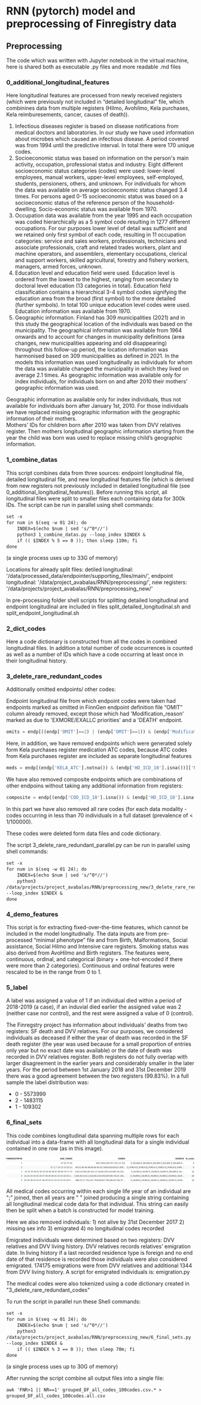 # RNN (pytorch) model and preprocessing of Finregistry data

## Preprocessing

The code which was written with Jupyter notebook in the virtual machine, here is shared both as executable .py files and more readable .md files 

### 0_additional_longitudinal_features

Here longitudinal features are processed from newly received registers (which were previously not included in “detailed longitudinal” file, which combinines data from multiple registers (Hilmo, Avohilmo, Kela purchases, Kela reimburesements, cancer, causes of death)).


1. Infectious diseases
register is based on disease notifications from medical doctors and laboratories. In our study we have used information about microbes which caused an infectious disease. A period covered was from 1994 until the predictive interval. In total there were 170 unique codes.   
2. Socioeconomic status
was based on information on the person's main activity, occupation, professional status and industry. Eight different socioeconomic status categories (codes) were used: lower-level employees, manual workers, upper-level employees, self-employed, students, pensioners, others, and unknown. For individuals for whom the data was available on average socioeconomic status changed 3.4 times. For persons aged 0-15 socioeconomic status was based on a socioeconomic status of the reference person of the household-dwelling. Socio-economic status was available from 1970. 
3. Occupation
data was available from the year 1995 and each occupation was coded hierarchically as a 5 symbol code resulting in 1277 different occupations. For our purposes lower level of detail was sufficient and we retained only first symbol of each code, resulting in 11 occupation categories: service and sales workers, professionals, technicians and associate professionals, craft and related trades workers, plant and machine operators, and assemblers, elementary occupations, clerical and support workers, skilled agricultural, forestry and fishery workers, managers, armed forces, unknown.
4. Education
level and education field were used. Education level is ordered from the lowest to the highest, ranging from secondary to doctoral level education (13 categories in total). Education field classification contains a hierarchical 3-4 symbol codes signifying the education area from the broad (first symbol) to the more detailed (further symbols). In total 100 unique education level codes were used. Education information was available from 1970.
5. Geographic information.
Finland has 309 municipalities (2021) and in this study the geographical location of the individuals was based on the municipality. The geographical information was available from 1964 onwards and to account for changes in municipality definitions (area changes, new municipalities appearing and old disappearing) throughout this follow-up period, the location information was harmonised based on 309 municipalities as defined in 2021. In the models this information was used longitudinally as individuals for whom the data was available changed the municipality in which they lived on average 2.1 times. As geographic information was available only for index individuals, for individuals born on and after 2010 their mothers’ geographic information was used.

Geographic information as available only for index individuals, thus not available for individuals born after January 1st, 2010. For those individuals we have replaced missing geographic information with the geographic information of their mothers.  
Mothers' IDs for children born after 2010 was taken from DVV relatives register. Then mothers longitudinal geographic information starting from the year the child was born was used to replace missing child’s geographic information.


### 1_combine_datas

This script combines data from three sources: endpoint longitudinal file, detailed longitudinal file, and new longitudinal features file (which is derived from new registers not previously included in detailed longitudinal file (see 0_additional_longitudinal_features)). Before running this script, all longitudinal files were split to smaller files each containing data for 300k IDs. The script can be run in parallel using shell commands:

```console
set -x
for num in $(seq -w 01 24); do
	INDEX=$(echo $num | sed 's/^0*//')
	python3 1_combine_datas.py --loop_index $INDEX &
	if (( $INDEX % 5 == 0 )); then sleep 110m; fi
done
```

(a single process uses up to 33G of memory)

Locations for already split files: 
detiled longitudinal: '/data/processed_data/endpointer/supporting_files/main/',
endpoint longitudinal: '/data/project_avabalas/RNN/preprocessing/',
new registers: '/data/projects/project_avabalas/RNN/preprocessing_new/'

In pre-processing folder shell scripts for splitting detailed longitudinal and endpoint longitudinal are included in files split_detailed_longitudinal.sh and split_endpoint_longitudinal.sh



### 2_dict_codes

Here a code dictionary is constructed from all the codes in combined longitudinal files. In addition a total number of code occurrences is counted as well as a number of IDs which have a code occurring at least once in their longitudinal history. 

### 3_delete_rare_redundant_codes

Additionally omitted endpoints/ other codes: 

Endpoint longitudinal file from which endpoint codes were taken had endpoints marked as omitted in FinnGen endpoint definition file “OMIT” column already removed, except those which had 'Modification_reason' marked as due to 'EXMORE/EXALLC priorities' and a 'DEATH' endpoint.

```python
omits = endp[((endp['OMIT']==2) | (endp['OMIT']==1)) & (endp['Modification_reason']!='EXMORE/EXALLC priorities') & (endp['NAME']!='DEATH')]['NAME'].unique()
```
Here, in addition, we have removed endpoints which were generated solely form Kela purchases register medication ATC codes, because ATC codes from Kela purchases register are included as separate longitudinal features

```python
meds = endp[(endp['KELA_ATC'].notna()) & (endp['HD_ICD_10'].isna())]['NAME'].unique()
```
We have also removed composite endpoints which are combinations of other endpoins without taking any additional information from registers: 

```python
composite = endp[(endp['COD_ICD_10'].isna()) & (endp['HD_ICD_10'].isna()) & (endp['HD_ICD_10'].isna()) & (endp['CANC_TOPO'].isna()) & (endp['KELA_ATC'].isna()) & (endp['KELA_REIMB'].isna()) & (endp['OPER_NOM'].isna()) & ~(endp['NAME'].str.contains('#_This_follow'))]['NAME'].unique()
```
In this part we have also removed all rare codes (for each data modality - codes occurring in less than 70 individuals in a full dataset (prevalence of < 1/100000).

These codes were deleted form data files and code dictionary. 

The script 3_delete_rare_redundant_parallel.py can be run in parallel using shell commands:

```console
set -x
for num in $(seq -w 01 24); do
	INDEX=$(echo $num | sed 's/^0*//')
	python3 /data/projects/project_avabalas/RNN/preprocessing_new/3_delete_rare_redundant_parallel.py --loop_index $INDEX &
done
```


### 4_demo_features

This script is for extracting fixed-over-the-time features, which cannot be included in the model longitudinally. The data inputs are from pre-processed “minimal phenotype” file and from Birth, Malformations, Social assistance, Social Hilmo and Intensive care registers. Smoking status was also derived from AvoHilmo and Birth registers. The features were, continuous, ordinal, and categorical (binary + one-hot-encoded if there were more than 2 categories). Continuous and ordinal features were rescaled to be in the range from 0 to 1. 

### 5_label

A label was assigned a value of 1 if an individual died within a period of 2018-2019 (a case), if an induvial died earlier the assigned value was 2 (neither case nor control), and the rest were assigned a value of 0 (control).

The Finregstry project has information about individuals’ deaths from two registers: SF death and DVV relatives. For our purposes, we considered individuals as deceased if either the year of death was recorded in the SF death register (the year was used because for a small proportion of entries only year but no exact date was available) or the date of death was recorded in DVV relatives register. Both registers do not fully overlap with larger disagreement in the earlier years and considerably smaller in the later years. For the period between 1st January 2018 and 31st December 2019 there was a good agreement between the two registers (99.83%).
In a full sample the label distribution was: 
* 0 - 5573999
* 2 - 1483115
* 1 - 109302


### 6_final_sets

This code combines longitudinal data spanning multiple rows for each individual into a data-frame with all longitudinal data for a single individual contained in one row (as in this image).

![alt text](dummy_DF.png "Example of final dataframe")

All medical codes occurring within each single life year of an individual are ";" joined, then all years are " " joined producing a single string containing all longitudinal medical code data for that individual. This string can easily then be split when a batch is constructed for model training.

Here we also removed individuals: 1) not alive by 31st December 2017 2) missing sex info 3) emigrated 4) no longitudinal codes recorded

Emigrated individuals were determined based on two registers: DVV relatives and DVV living history. DVV relatives records relatives’ emigration date. In living history if a last recorded residence type is foreign and no end date of that residence is recorded those individuals were also considered emigrated.  174175 emigrations were from DVV relatives and additional 1344 from DVV living history. A script for emigrated individuals is: emigration.py

The medical codes were also tokenized using a code dictionary created in "3_delete_rare_redundant_codes"

To run the script in parallel run these Shell commands: 

```console
set -x
for num in $(seq -w 01 24); do
	INDEX=$(echo $num | sed 's/^0*//')
	python3 /data/projects/project_avabalas/RNN/preprocessing_new/6_final_sets.py --loop_index $INDEX &
	if (( $INDEX % 3 == 0 )); then sleep 70m; fi
done
```

(a single process uses up to 30G of memory)

After running the script combine all output files into a single file: 

```console
awk 'FNR>1 || NR==1' grouped_DF_all_codes_100codes.csv.* > grouped_DF_all_codes_100codes.all.csv
```
